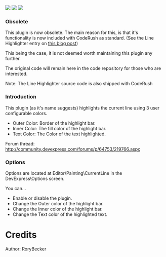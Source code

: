 [![](http://dxcorecommunityplugins.googlecode.com/svn/trunk/Common/Graphics/Download.png)](http://www.rorybecker.co.uk/DevExpress/Community/Plugins/HighlightCurrentLineInEditor/)      [![](http://dxcorecommunityplugins.googlecode.com/svn/trunk/Common/Graphics/InstallHelp.png)](http://code.google.com/p/dxcorecommunityplugins/wiki/InstallInstructions)
[![](http://dxcorecommunityplugins.googlecode.com/svn/trunk/Common/Graphics/Feedback.png)](http://code.google.com/p/dxcorecommunityplugins/wiki/Feedback)
### Obsolete ###
This plugin is now obsolete. The main reason for this, is that it's functionality is now included with CodeRush as standard. (See the Line Highlighter entry on [this blog post](http://community.devexpress.com/blogs/rorybecker/archive/2010/07/26/The-DXCore-Visualize-Toolbar.aspx))

This being the case, it is not deemed worth maintaining this plugin any further.

The original code will remain here in the code repository for those who are interested.

Note: The Line Highlighter source code is also shipped with CodeRush

### Introduction ###

This plugin (as it's name suggests) highlights the current line using 3 user configurable colors.
  * Outer Color: Border of the highlight bar.
  * Inner Color: The fill color of the highlight bar.
  * Text Color: The Color of the text highlighted.

Forum thread: http://community.devexpress.com/forums/p/64753/219766.aspx

### Options ###
Options are located at Editor\Painting\CurrentLine in the DevExpress\Options screen.

You can...
  * Enable or disable the plugin.
  * Change the Outer color of the highlight bar.
  * Change the Inner color of the highlight bar.
  * Change the Text color of the highlighted text.

# Credits #

Author: RoryBecker
